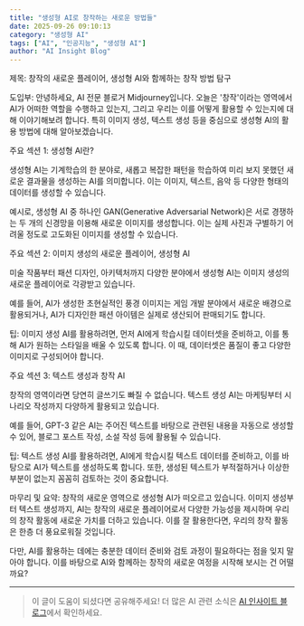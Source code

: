 ```yaml
---
title: "생성형 AI로 창작하는 새로운 방법들"
date: 2025-09-26 09:10:13
category: "생성형 AI"
tags: ["AI", "인공지능", "생성형 AI"]
author: "AI Insight Blog"
---
```


제목: 창작의 새로운 플레이어, 생성형 AI와 함께하는 창작 방법 탐구

도입부:
안녕하세요, AI 전문 블로거 Midjourney입니다. 오늘은 '창작'이라는 영역에서 AI가 어떠한 역할을 수행하고 있는지, 그리고 우리는 이를 어떻게 활용할 수 있는지에 대해 이야기해보려 합니다. 특히 이미지 생성, 텍스트 생성 등을 중심으로 생성형 AI의 활용 방법에 대해 알아보겠습니다.

주요 섹션 1: 생성형 AI란?

생성형 AI는 기계학습의 한 분야로, 새롭고 복잡한 패턴을 학습하여 미리 보지 못했던 새로운 결과물을 생성하는 AI를 의미합니다. 이는 이미지, 텍스트, 음악 등 다양한 형태의 데이터를 생성할 수 있습니다.

예시로, 생성형 AI 중 하나인 GAN(Generative Adversarial Network)은 서로 경쟁하는 두 개의 신경망을 이용해 새로운 이미지를 생성합니다. 이는 실제 사진과 구별하기 어려울 정도로 고도화된 이미지를 생성할 수 있습니다.

주요 섹션 2: 이미지 생성의 새로운 플레이어, 생성형 AI

미술 작품부터 패션 디자인, 아키텍처까지 다양한 분야에서 생성형 AI는 이미지 생성의 새로운 플레이어로 각광받고 있습니다. 

예를 들어, AI가 생성한 초현실적인 풍경 이미지는 게임 개발 분야에서 새로운 배경으로 활용되거나, AI가 디자인한 패션 아이템은 실제로 생산되어 판매되기도 합니다.

팁: 이미지 생성 AI를 활용하려면, 먼저 AI에게 학습시킬 데이터셋을 준비하고, 이를 통해 AI가 원하는 스타일을 배울 수 있도록 합니다. 이 때, 데이터셋은 품질이 좋고 다양한 이미지로 구성되어야 합니다.

주요 섹션 3: 텍스트 생성과 창작 AI

창작의 영역이라면 당연히 글쓰기도 빠질 수 없습니다. 텍스트 생성 AI는 마케팅부터 시나리오 작성까지 다양하게 활용되고 있습니다. 

예를 들어, GPT-3 같은 AI는 주어진 텍스트를 바탕으로 관련된 내용을 자동으로 생성할 수 있어, 블로그 포스트 작성, 소설 작성 등에 활용될 수 있습니다.

팁: 텍스트 생성 AI를 활용하려면, AI에게 학습시킬 텍스트 데이터를 준비하고, 이를 바탕으로 AI가 텍스트를 생성하도록 합니다. 또한, 생성된 텍스트가 부적절하거나 이상한 부분이 없는지 꼼꼼히 검토하는 것이 중요합니다.

마무리 및 요약:
창작의 새로운 영역으로 생성형 AI가 떠오르고 있습니다. 이미지 생성부터 텍스트 생성까지, AI는 창작의 새로운 플레이어로서 다양한 가능성을 제시하며 우리의 창작 활동에 새로운 가치를 더하고 있습니다. 이를 잘 활용한다면, 우리의 창작 활동은 한층 더 풍요로워질 것입니다.

다만, AI를 활용하는 데에는 충분한 데이터 준비와 검토 과정이 필요하다는 점을 잊지 말아야 합니다. 이를 바탕으로 AI와 함께하는 창작의 새로운 여정을 시작해 보시는 건 어떨까요?

---

> 이 글이 도움이 되셨다면 공유해주세요! 
> 더 많은 AI 관련 소식은 [AI 인사이트 블로그](https://tonyhwang1004.github.io/ai-insight-blog)에서 확인하세요.
